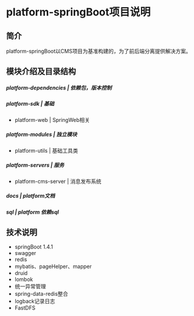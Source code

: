 # platform-springBoot项目说明

## 简介

platform-springBoot以CMS项目为基准构建的，为了前后端分离提供解决方案。


## 模块介绍及目录结构 

##### platform-dependencies |   依赖包，版本控制

##### platform-sdk  |   基础
* platform-web    |   SpringWeb相关

##### platform-modules  |   独立模块
* platform-utils      |   基础工具类

##### platform-servers  |  服务
* platform-cms-server   |  消息发布系统

##### docs              |  platform文档

##### sql               |  platform 依赖sql


## 技术说明

- springBoot 1.4.1
- swagger
- redis
- mybatis、pageHelper、mapper
- druid
- lombok
- 统一异常管理
- spring-data-redis整合
- logback记录日志
- FastDFS




